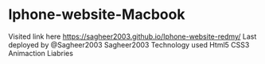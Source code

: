 # Iphone-website-Macbook
Visited link here
https://sagheer2003.github.io/Iphone-website-redmy/
Last deployed by @Sagheer2003 Sagheer2003
Technology used Html5 CSS3 Animaction Liabries 
